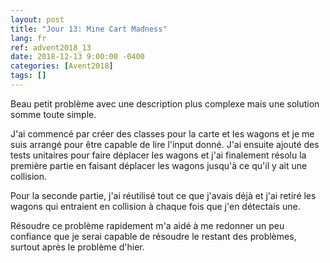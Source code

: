 ```yaml
---
layout: post
title: "Jour 13: Mine Cart Madness"
lang: fr
ref: advent2018_13
date: 2018-12-13 9:00:00 -0400
categories: [Avent2018]
tags: []
---
```

Beau petit problème avec une description plus complexe mais une solution somme toute simple.

J'ai commencé par créer des classes pour la carte et les wagons et je me suis arrangé pour être capable de lire l'input donné. J'ai ensuite ajouté des tests unitaires pour faire déplacer les wagons et j'ai finalement résolu la première partie en faisant déplacer les wagons jusqu'à ce qu'il y ait une collision.

Pour la seconde partie, j'ai réutilisé tout ce que j'avais déjà et j'ai retiré les wagons qui entraient en collision à chaque fois que j'en détectais une.

Résoudre ce problème rapidement m'a aidé à me redonner un peu confiance que je serai capable de résoudre le restant des problèmes, surtout après le problème d'hier.